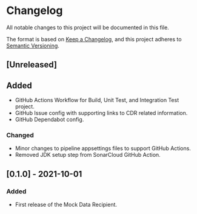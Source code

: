 # Changelog
All notable changes to this project will be documented in this file.

The format is based on [Keep a Changelog](https://keepachangelog.com/en/1.0.0/),
and this project adheres to [Semantic Versioning](https://semver.org/spec/v2.0.0.html).

## [Unreleased]

## Added
- GitHub Actions Workflow for Build, Unit Test, and Integration Test project. 
- GitHub Issue config with supporting links to CDR related information. 
- GitHub Dependabot config.

### Changed
- Minor changes to pipeline appsettings files to support GitHub Actions.
- Removed JDK setup step from SonarCloud GitHub Action. 


## [0.1.0] - 2021-10-01

### Added
- First release of the Mock Data Recipient.
